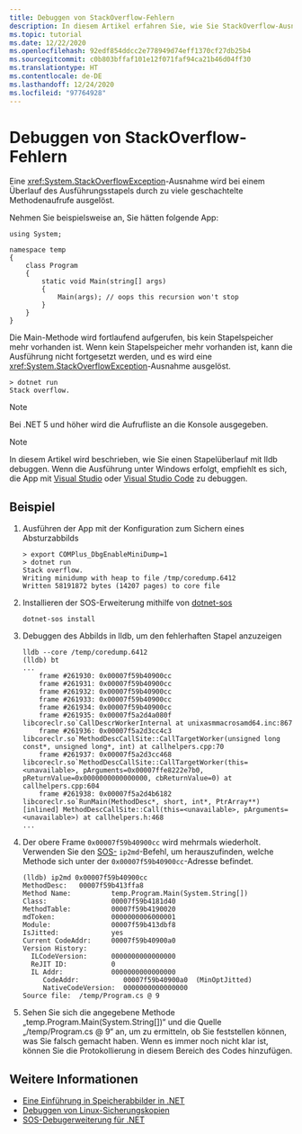 ```yaml
---
title: Debuggen von StackOverflow-Fehlern
description: In diesem Artikel erfahren Sie, wie Sie StackOverflow-Ausnahmen diagnostizieren können.
ms.topic: tutorial
ms.date: 12/22/2020
ms.openlocfilehash: 92edf854ddcc2e778949d74eff1370cf27db25b4
ms.sourcegitcommit: c0b803bffaf101e12f071faf94ca21b46d04ff30
ms.translationtype: HT
ms.contentlocale: de-DE
ms.lasthandoff: 12/24/2020
ms.locfileid: "97764928"
---
```

# <a name="debugging-stackoverflow-errors"></a>Debuggen von StackOverflow-Fehlern

Eine <xref:System.StackOverflowException>-Ausnahme wird bei einem Überlauf des Ausführungsstapels durch zu viele geschachtelte Methodenaufrufe ausgelöst.  

Nehmen Sie beispielsweise an, Sie hätten folgende App:

````
using System;

namespace temp
{
    class Program
    {
        static void Main(string[] args)
        {
            Main(args); // oops this recursion won't stop
        }
    }
}
````

Die Main-Methode wird fortlaufend aufgerufen, bis kein Stapelspeicher mehr vorhanden ist.  Wenn kein Stapelspeicher mehr vorhanden ist, kann die Ausführung nicht fortgesetzt werden, und es wird eine <xref:System.StackOverflowException>-Ausnahme ausgelöst.  

````
> dotnet run
Stack overflow.
````

> [!NOTE]
> Bei .NET 5 und höher wird die Aufrufliste an die Konsole ausgegeben.

> [!NOTE]
> In diesem Artikel wird beschrieben, wie Sie einen Stapelüberlauf mit lldb debuggen. Wenn die Ausführung unter Windows erfolgt, empfiehlt es sich, die App mit [Visual Studio](/visualstudio/debugger/what-is-debugging) oder [Visual Studio Code](https://code.visualstudio.com/Docs/editor/debugging) zu debuggen.  

## <a name="example"></a>Beispiel

1. Ausführen der App mit der Konfiguration zum Sichern eines Absturzabbilds

    ````
    > export COMPlus_DbgEnableMiniDump=1
    > dotnet run
    Stack overflow.
    Writing minidump with heap to file /tmp/coredump.6412
    Written 58191872 bytes (14207 pages) to core file
    ````

2. Installieren der SOS-Erweiterung mithilfe von [dotnet-sos](dotnet-sos.md)

    ````
    dotnet-sos install
    ````

3. Debuggen des Abbilds in lldb, um den fehlerhaften Stapel anzuzeigen

    ````
    lldb --core /temp/coredump.6412
    (lldb) bt
    ...
        frame #261930: 0x00007f59b40900cc
        frame #261931: 0x00007f59b40900cc
        frame #261932: 0x00007f59b40900cc
        frame #261933: 0x00007f59b40900cc
        frame #261934: 0x00007f59b40900cc
        frame #261935: 0x00007f5a2d4a080f libcoreclr.so`CallDescrWorkerInternal at unixasmmacrosamd64.inc:867
        frame #261936: 0x00007f5a2d3cc4c3 libcoreclr.so`MethodDescCallSite::CallTargetWorker(unsigned long const*, unsigned long*, int) at callhelpers.cpp:70
        frame #261937: 0x00007f5a2d3cc468 libcoreclr.so`MethodDescCallSite::CallTargetWorker(this=<unavailable>, pArguments=0x00007ffe8222e7b0, pReturnValue=0x0000000000000000, cbReturnValue=0) at callhelpers.cpp:604
        frame #261938: 0x00007f5a2d4b6182 libcoreclr.so`RunMain(MethodDesc*, short, int*, PtrArray**) [inlined] MethodDescCallSite::Call(this=<unavailable>, pArguments=<unavailable>) at callhelpers.h:468
    ...
    ````

4. Der obere Frame `0x00007f59b40900cc` wird mehrmals wiederholt. Verwenden Sie den [SOS-](sos-debugging-extension.md) `ip2md`-Befehl, um herauszufinden, welche Methode sich unter der `0x00007f59b40900cc`-Adresse befindet.

    ````
    (lldb) ip2md 0x00007f59b40900cc
    MethodDesc:   00007f59b413ffa8
    Method Name:          temp.Program.Main(System.String[])
    Class:                00007f59b4181d40
    MethodTable:          00007f59b4190020
    mdToken:              0000000006000001
    Module:               00007f59b413dbf8
    IsJitted:             yes
    Current CodeAddr:     00007f59b40900a0
    Version History:
      ILCodeVersion:      0000000000000000
      ReJIT ID:           0
      IL Addr:            0000000000000000
         CodeAddr:           00007f59b40900a0  (MinOptJitted)
         NativeCodeVersion:  0000000000000000
    Source file:  /temp/Program.cs @ 9
    ````

5. Sehen Sie sich die angegebene Methode „temp.Program.Main(System.String[])“ und die Quelle „/temp/Program.cs @ 9“ an, um zu ermitteln, ob Sie feststellen können, was Sie falsch gemacht haben. Wenn es immer noch nicht klar ist, können Sie die Protokollierung in diesem Bereich des Codes hinzufügen.

## <a name="see-also"></a>Weitere Informationen

* [Eine Einführung in Speicherabbilder in .NET](dumps.md)
* [Debuggen von Linux-Sicherungskopien](debug-linux-dumps.md)
* [SOS-Debugerweiterung für .NET](sos-debugging-extension.md)
